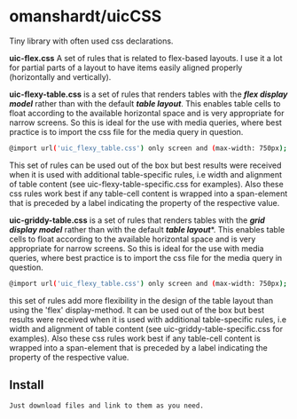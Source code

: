 # omanshardt/uicCSS
Tiny library with often used css declarations.

**uic-flex.css**
A set of rules that is related to flex-based layouts. I use it a lot for partial parts of a layout to have items easily aligned properly (horizontally and vertically).

**uic-flexy-table.css** is a set of rules that renders tables with the ***flex display model*** rather than with the default ***table layout***. This enables table cells to float according to the available horizontal space and is very appropriate for narrow screens. So this is ideal for the use with media queries, where best practice is to import the css file for the media query in question.
```bash
@import url('uic_flexy_table.css') only screen and (max-width: 750px);
```
This set of rules can be used out of the box but best results were received when it is used with additional  table-specific rules, i.e width and alignment of table content (see uic-flexy-table-specific.css for examples). Also these css rules work best if any table-cell content is wrapped into a span-element that is preceded by a label indicating the property of the respective value.


**uic-griddy-table.css**  is a set of rules that renders tables with the ***grid display model*** rather than with the default ***table layout****. This enables table cells to float according to the available horizontal space and is very appropriate for narrow screens. So this is ideal for the use with media queries, where best practice is to import the css file for the media query in question.
```bash
@import url('uic_flexy_table.css') only screen and (max-width: 750px);
```
this set of rules add more flexibility in the design of the table layout than using the 'flex' display-method. It can be used out of the box but best results were received when it is used with additional  table-specific rules, i.e width and alignment of table content (see uic-griddy-table-specific.css for examples). Also these css rules work best if any table-cell content is wrapped into a span-element that is preceded by a label indicating the property of the respective value.


Install
-------
```bash
Just download files and link to them as you need.
